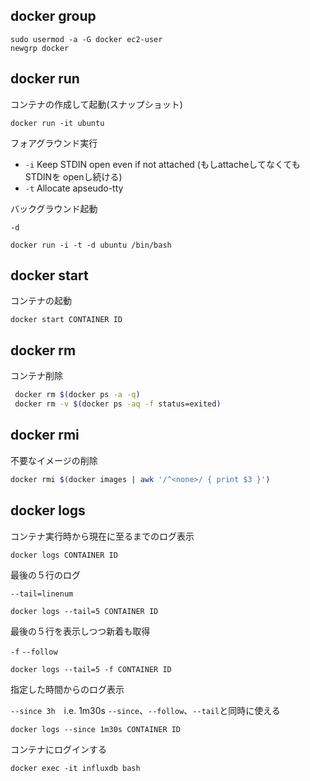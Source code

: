 
## docker group

```
sudo usermod -a -G docker ec2-user
newgrp docker
```

## docker run

コンテナの作成して起動(スナップショット)
```
docker run -it ubuntu
```

フォアグラウンド実行

* `-i` Keep STDIN open even if not attached (もしattacheしてなくても STDINを openし続ける)
* `-t` Allocate apseudo-tty

バックグラウンド起動

`-d`
```
docker run -i -t -d ubuntu /bin/bash
```

## docker start

コンテナの起動
```
docker start CONTAINER ID
```

## docker rm
コンテナ削除
```bash
 docker rm $(docker ps -a -q)
 docker rm -v $(docker ps -aq -f status=exited)
 ```
## docker rmi
不要なイメージの削除
```bash
docker rmi $(docker images | awk '/^<none>/ { print $3 }')
```



## docker logs

コンテナ実行時から現在に至るまでのログ表示
```
docker logs CONTAINER ID
```

最後の５行のログ

`--tail=linenum`
```
docker logs --tail=5 CONTAINER ID
```

最後の５行を表示しつつ新着も取得

`-f` `--follow`
```
docker logs --tail=5 -f CONTAINER ID
```

指定した時間からのログ表示

`--since 3h`　i.e. 1m30s  `--since`、`--follow`、`--tail`と同時に使える
```
docker logs --since 1m30s CONTAINER ID
```

コンテナにログインする

```
docker exec -it influxdb bash
```
